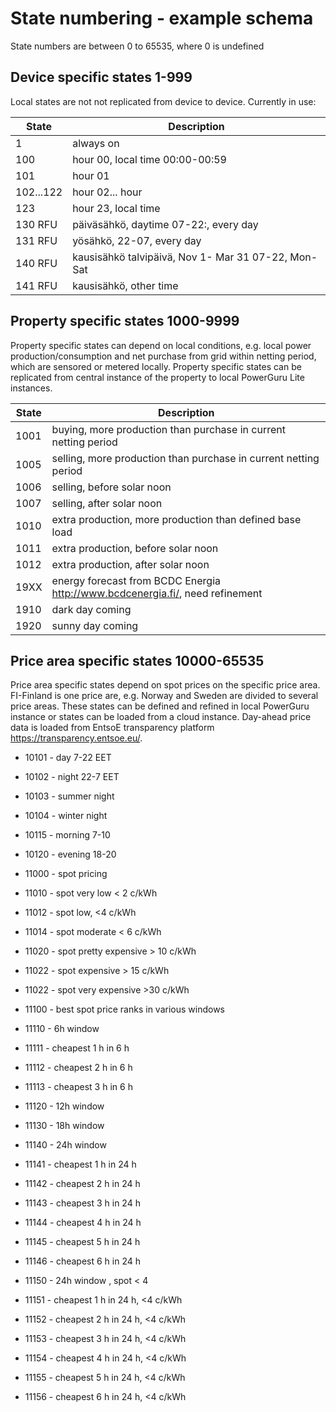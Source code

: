 # State numbering - example schema
State numbers are between 0 to 65535, where 0 is undefined 

## Device specific states 1-999
Local states are not not replicated from device to device.
Currently in use:

| State      | Description  |
| ------------- |------------- |
| 1 | always on  |
| 100 | hour 00, local time 00:00-00:59 |
| 101 | hour 01|
| 102...122 | hour 02... hour |
| 123 | hour 23, local time|
| 130 RFU| päiväsähkö, daytime 07-22:, every day|
| 131 RFU| yösähkö, 22-07, every day|
| 140 RFU| kausisähkö talvipäivä, Nov 1- Mar 31 07-22, Mon-Sat|
| 141 RFU| kausisähkö, other time|



## Property specific states 1000-9999
Property specific states can depend on local conditions, e.g. local power production/consumption and net purchase from grid within netting period, which are sensored or metered locally. Property specific states can be replicated from central instance of the property to local PowerGuru Lite instances.

| State      | Description  |
| ------------- |------------- |
| 1001 | buying, more production than purchase in current netting period  |
| 1005 | selling, more production than purchase in current netting period|
| 1006 | selling, before solar noon|
| 1007 | selling, after solar noon|
| 1010 | extra production, more production than defined base load|
| 1011 | extra production, before solar noon|
| 1012 | extra production, after solar noon|
| 19XX | energy forecast from BCDC Energia http://www.bcdcenergia.fi/, need refinement|
| 1910 | dark day coming|
| 1920 | sunny day coming|



## Price area specific states 10000-65535
Price area specific states  depend on spot prices on the specific price area. FI-Finland is one price are, e.g. Norway and Sweden are divided to several price areas. These states can be defined and refined in local PowerGuru instance or states can be loaded from a cloud instance. Day-ahead price data is loaded from EntsoE transparency platform https://transparency.entsoe.eu/. 

- 10101 - day 7-22 EET
- 10102 - night 22-7 EET
- 10103 - summer night 
- 10104 - winter night
- 10115 - morning 7-10
- 10120 - evening 18-20 

- 11000 - spot pricing
- 11010 - spot very low < 2 c/kWh
- 11012 - spot low, <4 c/kWh
- 11014 - spot moderate < 6 c/kWh
- 11020 - spot pretty expensive > 10 c/kWh
- 11022 - spot expensive > 15 c/kWh
- 11022 - spot very expensive >30 c/kWh

- 11100 - best spot price ranks in various windows 
- 11110 - 6h window
- 11111 - cheapest 1 h in 6 h
- 11112 - cheapest 2 h in 6 h
- 11113 - cheapest 3 h in 6 h

- 11120 - 12h window
- 11130 - 18h window

- 11140 - 24h window
- 11141 - cheapest 1 h in 24 h
- 11142 - cheapest 2 h in 24 h
- 11143 - cheapest 3 h in 24 h
- 11144 - cheapest 4 h in 24 h
- 11145 - cheapest 5 h in 24 h
- 11146 - cheapest 6 h in 24 h
- 11150 - 24h window , spot < 4
- 11151 - cheapest 1 h in 24 h, <4 c/kWh
- 11152 - cheapest 2 h in 24 h, <4 c/kWh
- 11153 - cheapest 3 h in 24 h, <4 c/kWh
- 11154 - cheapest 4 h in 24 h, <4 c/kWh
- 11155 - cheapest 5 h in 24 h, <4 c/kWh
- 11156 - cheapest 6 h in 24 h, <4 c/kWh






